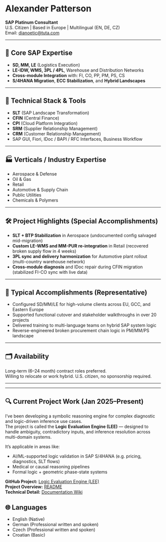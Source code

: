 # Alexander Patterson  
**SAP Platinum Consultant**  
U.S. Citizen | Based in Europe | Multilingual (EN, DE, CZ)  
Email: dianoetic@tuta.com  

---

## 🧩 Core SAP Expertise  

- **SD, MM, LE** (Logistics Execution)  
- **LE-IDW, WMS, 3PL / 4PL**, Warehouse and Distribution Networks  
- **Cross-module Integration** with: FI, CO, PP, PM, PS, CS  
- **S/4HANA Migration**, **ECC Stabilization**, and **Hybrid Landscapes**

---

## 🔌 Technical Stack & Tools

- **SLT** (SAP Landscape Transformation)  
- **CFIN** (Central Finance)  
- **CPI** (Cloud Platform Integration)  
- **SRM** (Supplier Relationship Management)  
- **CRM** (Customer Relationship Management)  
- SAP GUI, Fiori, IDoc / BAPI / RFC Interfaces, Business Workflow

---

## 🏭 Verticals / Industry Expertise

- Aerospace & Defense  
- Oil & Gas  
- Retail  
- Automotive & Supply Chain  
- Public Utilities  
- Chemicals & Polymers  

---

## 🛠️ Project Highlights (Special Accomplishments)

- **SLT + BTP Stabilization** in Aerospace (undocumented config salvaged mid-migration)  
- **Custom LE-WMS and MM-PUR re-integration** in Retail (recovered broken supply flow in 4 weeks)  
- **3PL sync and delivery harmonization** for Automotive plant rollout (multi-country warehouse network)  
- **Cross-module diagnosis** and IDoc repair during CFIN migration (stabilized FI-CO sync with live data)  

---

## 📐 Typical Accomplishments (Representative)

- Configured SD/MM/LE for high-volume clients across EU, GCC, and Eastern Europe  
- Supported functional cutover and stakeholder walkthroughs in over 20 projects  
- Delivered training to multi-language teams on hybrid SAP system logic  
- Reverse-engineered broken procurement chain logic in PM/MM/PS landscape  

---

## 🗂️ Availability

Long-term (6–24 month) contract roles preferred.  
Willing to relocate or work hybrid. U.S. citizen, no sponsorship required.  

---

---

## 🔍 Current Project Work (Jan 2025–Present)

I’ve been developing a symbolic reasoning engine for complex diagnostic and logic-driven inference use cases.  
The project is called the **Logic Evaluation Engine (LEE)** — designed to handle ambiguity, contradictory inputs, and inference resolution across multi-domain systems.

It’s applicable in areas like:
- AI/ML-supported logic validation in SAP S/4HANA (e.g. pricing, diagnostics, SLT flows)
- Medical or causal reasoning pipelines
- Formal logic + geometric phase-state systems

**GitHub Project:** [Logic Evaluation Engine (LEE)](https://github.com/KILGORETROUT111/logic-evaluation-engine)  
**Project Overview:** [README](https://github.com/KILGORETROUT111/logic-evaluation-engine/blob/main/README.md)  
**Technical Detail:** [Documentation Wiki](https://github.com/KILGORETROUT111/logic-evaluation-engine/wiki/1-Overview)

## 🌐 Languages

- English (Native)  
- German (Professional written and spoken)  
- Czech (Professional written and spoken)  
- Croatian (Basic) 
